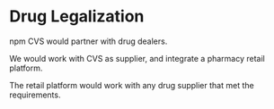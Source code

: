 # Drug Legalization

npm CVS would partner with drug dealers.

We would work with CVS as supplier, and integrate a pharmacy retail platform.

The retail platform would work with any drug supplier that met the requirements.
